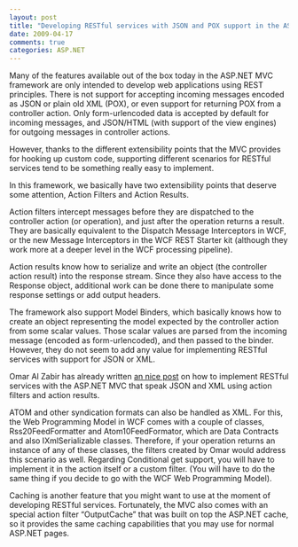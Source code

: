 ```yaml
---
layout: post
title: "Developing RESTful services with JSON and POX support in the ASP.NET MVC"
date: 2009-04-17
comments: true
categories: ASP.NET
---
```


Many of the features available out of the box today in the ASP.NET MVC
framework are only intended to develop web applications using REST
principles. There is not support for accepting incoming messages encoded
as JSON or plain old XML (POX), or even support for returning POX from a
controller action. Only form-urlencoded data is accepted by default for
incoming messages, and JSON/HTML (with support of the view engines) for
outgoing messages in controller actions.

However, thanks to the different extensibility points that the MVC
provides for hooking up custom code, supporting different scenarios for
RESTful services tend to be something really easy to implement.

In this framework, we basically have two extensibility points that
deserve some attention, Action Filters and Action Results.

Action filters intercept messages before they are dispatched to the
controller action (or operation), and just after the operation returns a
result. They are basically equivalent to the Dispatch Message
Interceptors in WCF, or the new Message Interceptors in the WCF REST
Starter kit (although they work more at a deeper level in the WCF
processing pipeline).

Action results know how to serialize and write an object (the controller
action result) into the response stream. Since they also have access to
the Response object, additional work can be done there to manipulate
some response settings or add output headers.

The framework also support Model Binders, which basically knows how to
create an object representing the model expected by the controller
action from some scalar values. Those scalar values are parsed from the
incoming message (encoded as form-urlencoded), and then passed to the
binder. However, they do not seem to add any value for implementing
RESTful services with support for JSON or XML.

Omar Al Zabir has already written [an nice
post](http://weblogs.asp.net/omarzabir/archive/2008/10/03/create-rest-api-using-asp-net-mvc-that-speaks-both-json-and-plain-xml.aspx)
on how to implement RESTful services with the ASP.NET MVC that speak
JSON and XML using action filters and action results.

ATOM and other syndication formats can also be handled as XML. For this,
the Web Programming Model in WCF comes with a couple of classes,
Rss20FeedFormatter and Atom10FeedFormator, which are Data Contracts and
also IXmlSerializable classes. Therefore, if your operation returns an
instance of any of these classes, the filters created by Omar would
address this scenario as well. Regarding Conditional get support, you
will have to implement it in the action itself or a custom filter. (You
will have to do the same thing if you decide to go with the WCF Web
Programming Model).

Caching is another feature that you might want to use at the moment of
developing RESTful services. Fortunately, the MVC also comes with an
special action filter “OutputCache” that was built on top the ASP.NET
cache, so it provides the same caching capabilities that you may use for
normal ASP.NET pages.

